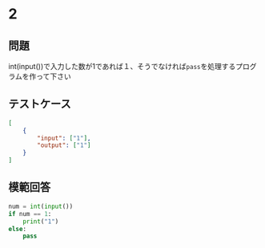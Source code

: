 # 2

## 問題

int(input())で入力した数が1であれば１、そうでなければ`pass`を処理するプログラムを作って下さい

## テストケース

```json
[
	{
		"input": ["1"],
		"output": ["1"]
	}
]
```

## 模範回答
```python
num = int(input())
if num == 1:
	print("1")
else:
	pass
```